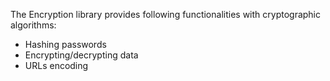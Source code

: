 The Encryption library provides following functionalities with cryptographic algorithms:
 * Hashing passwords
 * Encrypting/decrypting data
 * URLs encoding
